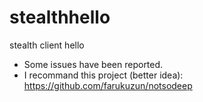 # stealthhello
stealth client hello

* Some issues have been reported.
* I recommand this project (better idea): https://github.com/farukuzun/notsodeep
